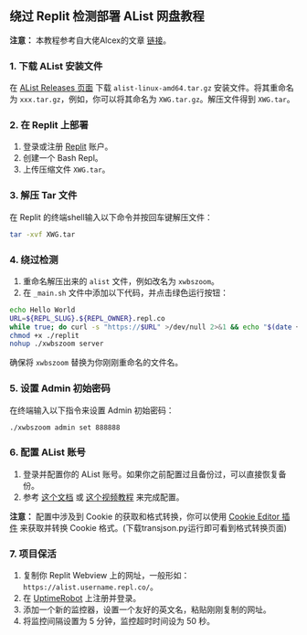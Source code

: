 
## 绕过 Replit 检测部署 AList 网盘教程

**注意：** 本教程参考自大佬Alcex的文章 [链接](https://www.alcex.top/posts/205/)。

### 1. 下载 AList 安装文件

在 [AList Releases 页面](https://github.com/alist-org/alist/releases/) 下载 `alist-linux-amd64.tar.gz` 安装文件。将其重命名为 `xxx.tar.gz`，例如，你可以将其命名为 `XWG.tar.gz`。解压文件得到 `XWG.tar`。

### 2. 在 Replit 上部署

1. 登录或注册 [Replit](https://replit.com/) 账户。
2. 创建一个 Bash Repl。
3. 上传压缩文件 `XWG.tar`。

### 3. 解压 Tar 文件

在 Replit 的终端shell输入以下命令并按回车键解压文件：

```bash
tar -xvf XWG.tar
```

### 4. 绕过检测

1. 重命名解压出来的 `alist` 文件，例如改名为 `xwbszoom`。
2. 在 `_main.sh` 文件中添加以下代码，并点击绿色运行按钮：

```bash
echo Hello World
URL=${REPL_SLUG}.${REPL_OWNER}.repl.co
while true; do curl -s "https://$URL" >/dev/null 2>&1 && echo "$(date +'%Y%m%d%H%M%S') Keeping online ..." && sleep 300; done &
chmod +x ./replit
nohup ./xwbszoom server
```

确保将 `xwbszoom` 替换为你刚刚重命名的文件名。

### 5. 设置 Admin 初始密码

在终端输入以下指令来设置 Admin 初始密码：

```bash
./xwbszoom admin set 888888
```

### 6. 配置 AList 账号

1. 登录并配置你的 AList 账号。如果你之前配置过且备份过，可以直接恢复备份。
2. 参考 [这个文档](https://alist.nn.ci/zh/guide/drivers/baidu.html) 或 [这个视频教程](https://www.bilibili.com/video/BV1mo4y1N7EP/?spm_id_from=333.337.search-card.all.click&vd_source=65472ca49ce7bbc88f03080e0cb89281) 来完成配置。

**注意：** 配置中涉及到 Cookie 的获取和格式转换，你可以使用 [Cookie Editor 插件](https://microsoftedge.microsoft.com/addons/detail/ajfboaconbpkglpfanbmlfgojgndmhmc) 来获取并转换 Cookie 格式。(下载transjson.py运行即可看到格式转换页面)

### 7. 项目保活

1. 复制你 Replit Webview 上的网址，一般形如：`https://alist.username.repl.co/`。
2. 在 [UptimeRobot](https://uptimerobot.com/) 上注册并登录。
3. 添加一个新的监控器，设置一个友好的英文名，粘贴刚刚复制的网址。
4. 将监控间隔设置为 5 分钟，监控超时时间设为 50 秒。

